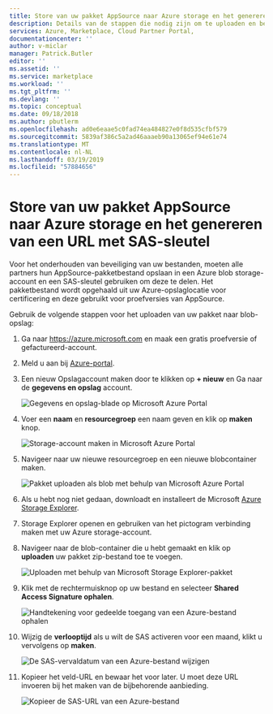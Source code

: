 ```yaml
---
title: Store van uw pakket AppSource naar Azure storage en het genereren van een URL met SAS-sleutel voor | Microsoft Docs
description: Details van de stappen die nodig zijn om te uploaden en beveiligen van een pakket met AppSource.
services: Azure, Marketplace, Cloud Partner Portal,
documentationcenter: ''
author: v-miclar
manager: Patrick.Butler
editor: ''
ms.assetid: ''
ms.service: marketplace
ms.workload: ''
ms.tgt_pltfrm: ''
ms.devlang: ''
ms.topic: conceptual
ms.date: 09/18/2018
ms.author: pbutlerm
ms.openlocfilehash: ad0e6eaae5c0fad74ea484827e0f8d535cfbf579
ms.sourcegitcommit: 5839af386c5a2ad46aaaeb90a13065ef94e61e74
ms.translationtype: MT
ms.contentlocale: nl-NL
ms.lasthandoff: 03/19/2019
ms.locfileid: "57884656"
---
```

<a name="store-your-appsource-package-to-azure-storage-and-generate-a-url-with-sas-key"></a>Store van uw pakket AppSource naar Azure storage en het genereren van een URL met SAS-sleutel
=============================================================================

Voor het onderhouden van beveiliging van uw bestanden, moeten alle partners hun AppSource-pakketbestand opslaan in een Azure blob storage-account en een SAS-sleutel gebruiken om deze te delen. Het pakketbestand wordt opgehaald uit uw Azure-opslaglocatie voor certificering en deze gebruikt voor proefversies van AppSource.

Gebruik de volgende stappen voor het uploaden van uw pakket naar blob-opslag:

1. Ga naar <https://azure.microsoft.com> en maak een gratis proefversie of gefactureerd-account.

2. Meld u aan bij [Azure-portal](https://portal.azure.com/).

3. Een nieuw Opslagaccount maken door te klikken op **+ nieuw** en Ga naar de **gegevens en opslag** account.

   ![Gegevens en opslag-blade op Microsoft Azure Portal](media/CRMScreenShot7.png)

4. Voer een **naam** en **resourcegroep** een naam geven en klik op **maken** knop.

   ![Storage-account maken in Microsoft Azure Portal](media/CRMScreenShot8.png)

5. Navigeer naar uw nieuwe resourcegroep en een nieuwe blobcontainer maken.

   ![Pakket uploaden als blob met behulp van Microsoft Azure Portal](media/CRMScreenShot9.png)

6. Als u hebt nog niet gedaan, downloadt en installeert de Microsoft [Azure Storage Explorer](https://storageexplorer.com/).

7. Storage Explorer openen en gebruiken van het pictogram verbinding maken met uw Azure storage-account.

8. Navigeer naar de blob-container die u hebt gemaakt en klik op **uploaden** uw pakket zip-bestand toe te voegen.

   ![Uploaden met behulp van Microsoft Storage Explorer-pakket](media/CRMScreenShot10.png)

9. Klik met de rechtermuisknop op uw bestand en selecteer **Shared Access Signature ophalen**.

   ![Handtekening voor gedeelde toegang van een Azure-bestand ophalen](media/CRMScreenShot11.png)

10. Wijzig de **verlooptijd** als u wilt de SAS activeren voor een maand, klikt u vervolgens op **maken**.

    ![De SAS-vervaldatum van een Azure-bestand wijzigen](media/CRMScreenShot12.png)

11. Kopieer het veld-URL en bewaar het voor later. U moet deze URL invoeren bij het maken van de bijbehorende aanbieding. 

    ![Kopieer de SAS-URL van een Azure-bestand](media/CRMScreenShot13.png)

